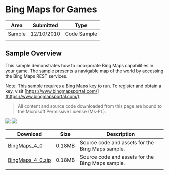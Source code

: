 # Bing Maps for Games

|Area|Submitted|Type|
|-|-|-|
Sample|12/10/2010|Code Sample
||||

## Sample Overview

This sample demonstrates how to incorporate Bing Maps capabilities in your game. The sample presents a navigable map of the world by accessing the Bing Maps REST services.

Note: This sample requires a Bing Maps key to run. To register and obtain a key, visit [https://www.bingmapsportal.com/](https://www.bingmapsportal.com/).

> All content and source code downloaded from this page are bound to the Microsoft Permissive License (Ms-PL).

![](https://github.com/simondarksidej/XNAGameStudio/blob/archive/Images/bingmaps1.png?raw=true)
![](https://github.com/simondarksidej/XNAGameStudio/blob/archive/Images/bingmaps2.png?raw=true)

Download | Size | Description
---|---|---|
[BingMaps_4_0](https://github.com/simondarksidej/XNAGameStudio/tree/archive/Samples/BingMaps_4_0) | 0.18MB | Source code and assets for the Bing Maps sample.
[BingMaps_4_0.zip](https://github.com/simondarksidej/XNAGameStudioZips/raw/zips/BingMaps_4_0.zip) | 0.18MB | Source code and assets for the Bing Maps sample.
||||
